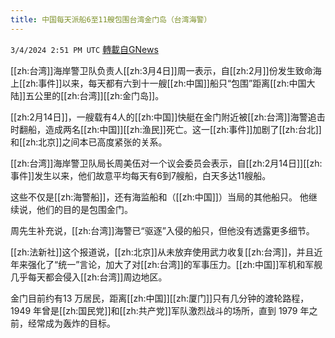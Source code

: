 ```yaml
---
title: 中国每天派船6至11艘包围台湾金门岛（台湾海警）
---
```

`3/4/2024 2:51 PM UTC` [轉載自GNews](https://gnews.org/articles/2364125)

[[zh:台湾]]海岸警卫队负责人[[zh:3月4日]]周一表示，自[[zh:2月]]份发生致命海上[[zh:事件]]以来，每天都有六到十一艘[[zh:中国]]船只“包围”距离[[zh:中国大陆]]五公里的[[zh:台湾]][[zh:金门岛]]。

[[zh:2月14日]]，一艘载有4人的[[zh:中国]]快艇在金门附近被[[zh:台湾]]海警追击时翻船，造成两名[[zh:中国]][[zh:渔民]]死亡。这一[[zh:事件]]加剧了[[zh:台北]]和[[zh:北京]]之间本已高度紧张的关系。

[[zh:台湾]]海岸警卫队局长周美伍对一个议会委员会表示，自[[zh:2月14日]][[zh:事件]]发生以来，他们故意平均每天有6到7艘船，白天多达11艘船。

这些不仅是[[zh:海警船]]，还有海监船和（[[zh:中国]]）当局的其他船只。 他继续说，他们的目的是包围金门。

周先生补充说，[[zh:台湾]]海警已“驱逐”入侵的船只，但他没有透露更多细节。

[[zh:法新社]]这个报道说，[[zh:北京]]从未放弃使用武力收复[[zh:台湾]]，并且近年来强化了“统一”言论，加大了对[[zh:台湾]]的军事压力。[[zh:中国]]军机和军舰几乎每天都会侵入[[zh:台湾]]周边地区。

金门目前约有13 万居民，距离[[zh:中国]][[zh:厦门]]只有几分钟的渡轮路程，1949 年曾是[[zh:国民党]]和[[zh:共产党]]军队激烈战斗的场所，直到 1979 年之前，经常成为轰炸的目标。
